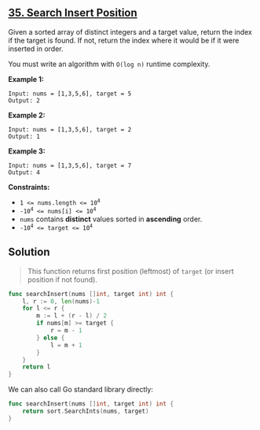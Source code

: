 ## [35. Search Insert Position](https://leetcode.com/problems/search-insert-position/)


Given a sorted array of distinct integers and a target value, return the index if the target is found. If not, return the index where it would be if it were inserted in order.

You must write an algorithm with `O(log n)` runtime complexity.

**Example 1:**

```
Input: nums = [1,3,5,6], target = 5
Output: 2
```

**Example 2:**

```
Input: nums = [1,3,5,6], target = 2
Output: 1
```

**Example 3:**

```
Input: nums = [1,3,5,6], target = 7
Output: 4
```

**Constraints:**

*   <code>1 <= nums.length <= 10<sup>4</sup></code>
*   <code>-10<sup>4</sup> <= nums[i] <= 10<sup>4</sup></code>
*   `nums` contains **distinct** values sorted in **ascending** order.
*   <code>-10<sup>4</sup> <= target <= 10<sup>4</sup></code>



## Solution

> This function returns first position (leftmost) of `target` (or insert position if not found).

```go
func searchInsert(nums []int, target int) int {
    l, r := 0, len(nums)-1
    for l <= r {
        m := l + (r - l) / 2
        if nums[m] >= target {
            r = m - 1
        } else {
            l = m + 1
        }
    }
    return l
}
```

We can also call Go standard library directly:

```go
func searchInsert(nums []int, target int) int {
    return sort.SearchInts(nums, target)
}
```

